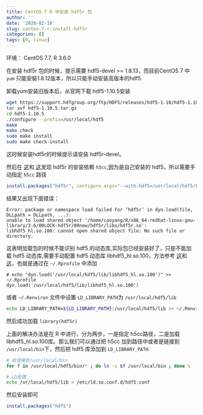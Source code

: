 ```yaml
---
title: CentOS 7 R 中安装 hdf5r 包
author: ''
date: '2020-02-18'
slug: centos-7-r-install-hdf5r
categories: []
tags: [R, linux]
---
```


环境： CentOS 7.7, R 3.6.0

在安装 hdf5r 包的时候，提示需要 hdf5-devel >= 1.8.13，而目前CentOS 7 中 
`yum` 只能安裝1.8.12版本，所以只能手动安装高版本的hdf5.

卸载yum安装旧版本后，从官网下载 hdf5-1.10.5安装

```sh
wget https://support.hdfgroup.org/ftp/HDF5/releases/hdf5-1.10/hdf5-1.10.5/src/hdf5-1.10.5.tar.gz
tar xvf hdf5-1.10.5.tar.gz
cd hdf5-1.10.5
./configure --prefix=/usr/local/hdf5
make
make check
sudo make install 
sudo make check-install
```

这时候安装hdf5r的时候提示请安装 hdf5r-devel。

然后在
[这](https://github.com/hhoeflin/hdf5r/issues/94#issuecomment-453352921)和
[这](https://github.com/hhoeflin/hdf5r/issues/115#issuecomment-582485446)发现 
hdf5r 的安装依赖 `h5cc`,因为是自己安装的 hdf5，所以需要手动指定 `h5cc` 路径

```r
install.packages("hdf5r", configure.args="--with-hdf5=/usr/local/hdf5/bin/h5cc")
```

结果又出现下面错误：

```
Error: package or namespace load failed for ‘hdf5r’ in dyn.load(file, DLLpath = DLLpath, ...):
unable to load shared object '/home/caoyang/R/x86_64-redhat-linux-gnu-library/3.6/00LOCK-hdf5r/00new/hdf5r/libs/hdf5r.so': libhdf5_hl.so.100: cannot open shared object file: No such file or directory.
```
这表明加载包的时候不能识别 hdf5 的动态库,实际包已经安装好了，只是不能加载 hdf5 
动态库,需要手动配置 hdf5 动态库 libhdf5_hl.so.100，方法参考
[这](https://github.com/hhoeflin/hdf5r/issues/106#issuecomment-461117057)和
[这](https://stackoverflow.com/questions/41494585/setting-ld-library-path-from-inside-r?answertab=active#tab-top)，也就是通过在 `~/.Rprofile` 中添加

```
# echo "dyn.load('/usr/local/hdf5/lib/libhdf5_hl.so.100')" >> ~/.Rprofile 
dyn.load('/usr/local/hdf5/lib/libhdf5_hl.so.100')
```


或者  `~/.Renviron` 文件中设置 `LD_LIBRARY_PATH`为 `/usr/local/hdf5/lib`

```sh
echo LD_LIBRARY_PATH=${LD_LIBRARY_PATH}:/usr/local/hdf5/lib >> ~/.Renviron
```

然后成功加载 `library(hdf5r)`

上面的解决办法是在 R 中进行，分为两步，一是指定 h5cc路径，二是加载
libhdf5_hl.so.100库。那么我们可以通过把 h5cc 加到路径中或者是链接到
`/usr/local/bin`下，然后把 hdf5 库添加到 `LD_LIBRARY_PATH`.

```sh
# 软连接到/usr/local/bin 
for f in /usr/local/hdf5/bin/* ; do ln -s $f /usr/local/bin ; done \

# LD配置
echo /ur/local/hdf5/lib > /etc/ld.so.conf.d/hdf5.conf
```

然后安装即可
```r
install.packages("hdf5")
```
